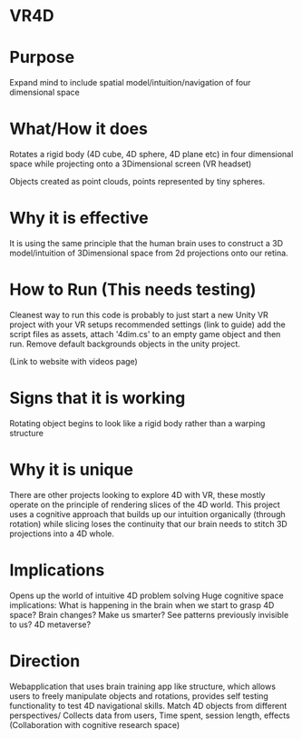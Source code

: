 # VR4D

# Purpose
Expand mind to include spatial model/intuition/navigation of four dimensional space

# What/How it does
Rotates a rigid body (4D cube, 4D sphere, 4D plane etc) in four dimensional space while projecting onto a 3Dimensional screen (VR headset)

Objects created as point clouds, points represented by tiny spheres.

# Why it is effective

It is using the same principle that the human brain uses to construct a 3D model/intuition of 3Dimensional space from 2d projections onto our retina.


# How to Run (This needs testing)
Cleanest way to run this code is probably to just start a new Unity VR project with your VR setups recommended settings (link to guide)
add the script files as assets, attach '4dim.cs' to an empty game object and then run. Remove default backgrounds objects in the unity project.

(Link to website with videos page)

# Signs that it is working

Rotating object begins to look like a rigid body rather than a warping structure

# Why it is unique

There are other projects looking to explore 4D with VR, these mostly operate on the principle of rendering slices of the 4D world.
This project uses a cognitive approach that builds up our intuition organically (through rotation) while slicing loses the continuity that our brain needs to
stitch 3D projections into a 4D whole. 


# Implications

Opens up the world of intuitive 4D problem solving
Huge cognitive space implications: 
  What is happening in the brain when we start to grasp 4D space?
  Brain changes?
  Make us smarter?
  See patterns previously invisible to us?
  4D metaverse?
  
 # Direction
 
 Webapplication that uses brain training app like structure, which allows users to freely manipulate objects and rotations, provides self testing
 functionality to test 4D navigational skills. Match 4D objects from different perspectives/
 Collects data from users, Time spent, session length, effects (Collaboration with cognitive research space)
  
